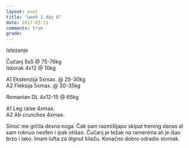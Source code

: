```yaml
---
layout: post
title: "week 1 day 6"
date: 2017-03-11
comments: true
grade:
---
```


Istezanje

Čučanj 5x5 @ 75-76kg  
Iskorak 4x12 @ 10kg  

A1 Ekstenzija 5xmax. @ 25-30kg  
A2 Fleksija 5xmax. @ 30-35kg  

Romanian DL 4x12-15 @ 65kg  

A1 Leg raise 4xmax.   
A2 Ab crunches 4xmax.  

Sinoć me grčila desna noga. Čak sam razmišljapo skipat trening danas al sam roknuo neofen i ipak otišao. Čučanj je težak na ramenima ali je išao brzo i lako. Imam lufta za dignut kilažu. Konačno dobro odradio stomak.
